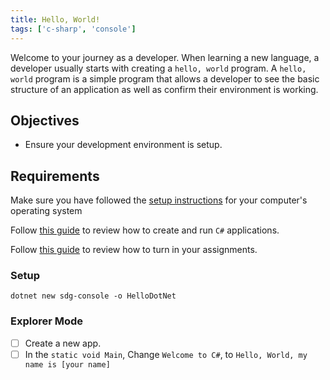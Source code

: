 ```yaml
---
title: Hello, World!
tags: ['c-sharp', 'console']
---
```


Welcome to your journey as a developer. When learning a new language, a
developer usually starts with creating a `hello, world` program. A
`hello, world` program is a simple program that allows a developer to see the
basic structure of an application as well as confirm their environment is
working.

## Objectives

- Ensure your development environment is setup.

## Requirements

Make sure you have followed the
[setup instructions](/lessons/cs-environment-setup) for your computer's
operating system

Follow [this guide](/lessons/cs-how-to-crete-and-run-programs) to review how to
create and run `C#` applications.

Follow [this guide](/lessons/misc-quick-reference/turning-in-assignments) to
review how to turn in your assignments.

### Setup

```shell
dotnet new sdg-console -o HelloDotNet
```

### Explorer Mode

- [ ] Create a new app.
- [ ] In the `static void Main`, Change `Welcome to C#`, to
      `Hello, World, my name is [your name]`
